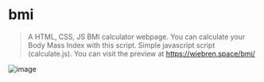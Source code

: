 # bmi
> A HTML, CSS, JS BMI calculator webpage. You can calculate your Body Mass Index with this script. Simple javascript script (calculate.js). You can visit the preview at https://wiebren.space/bmi/


![image](https://github.com/Wiebren-3/bmi/assets/114926599/e4c161f2-154f-4797-b2d2-7bdd72d901e1)

